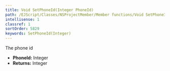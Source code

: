 ```yaml
---
title: Void SetPhoneId(Integer PhoneId)
path: /EJScript/Classes/NSProjectMember/Member functions/Void SetPhoneId(Integer p_0)
intellisense: 1
classref: 1
sortOrder: 5829
keywords: SetPhoneId(Integer)
---
```



The phone id



* **PhoneId:** Integer
* **Returns:** Integer


